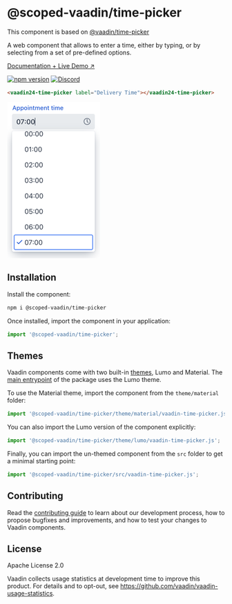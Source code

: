 # @scoped-vaadin/time-picker

This component is based on [@vaadin/time-picker](https://www.npmjs.com/package/@vaadin/time-picker)

A web component that allows to enter a time, either by typing, or by selecting from a set of pre-defined options.

[Documentation + Live Demo ↗](https://vaadin.com/docs/latest/components/time-picker)

[![npm version](https://badgen.net/npm/v/@scoped-vaadin/time-picker)](https://www.npmjs.com/package/@scoped-vaadin/time-picker)
[![Discord](https://img.shields.io/discord/732335336448852018?label=discord)](https://discord.gg/PHmkCKC)

```html
<vaadin24-time-picker label="Delivery Time"></vaadin24-time-picker>
```

[<img src="https://raw.githubusercontent.com/vaadin/web-components/main/packages/time-picker/screenshot.png" width="215" alt="Screenshot of vaadin-time-picker">](https://vaadin.com/docs/latest/components/time-picker)

## Installation

Install the component:

```sh
npm i @scoped-vaadin/time-picker
```

Once installed, import the component in your application:

```js
import '@scoped-vaadin/time-picker';
```

## Themes

Vaadin components come with two built-in [themes](https://vaadin.com/docs/latest/styling), Lumo and Material.
The [main entrypoint](https://github.com/vaadin/web-components/blob/main/packages/time-picker/vaadin-time-picker.js) of the package uses the Lumo theme.

To use the Material theme, import the component from the `theme/material` folder:

```js
import '@scoped-vaadin/time-picker/theme/material/vaadin-time-picker.js';
```

You can also import the Lumo version of the component explicitly:

```js
import '@scoped-vaadin/time-picker/theme/lumo/vaadin-time-picker.js';
```

Finally, you can import the un-themed component from the `src` folder to get a minimal starting point:

```js
import '@scoped-vaadin/time-picker/src/vaadin-time-picker.js';
```

## Contributing

Read the [contributing guide](https://vaadin.com/docs/latest/contributing/overview) to learn about our development process, how to propose bugfixes and improvements, and how to test your changes to Vaadin components.

## License

Apache License 2.0

Vaadin collects usage statistics at development time to improve this product.
For details and to opt-out, see https://github.com/vaadin/vaadin-usage-statistics.

